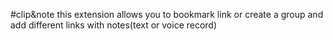 #clip&note
this extension allows you to bookmark link or create a group and add different links with notes(text or voice record)
